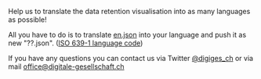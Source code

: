 Help us to translate the data retention visualisation into as many languages as possible!

All you have to do is to translate [en.json](https://github.com/digiges/vds-suisse/blob/master/generator/languages/en.json) into your language and push it as new "??.json". ([ISO 639-1 language code](https://en.wikipedia.org/wiki/List_of_ISO_639-1_codes))

If you have any questions you can contact us via Twitter [@digiges_ch](https://twitter.com/digiges_ch) or via mail [office@digitale-gesellschaft.ch](mailto:office@digitale-gesellschaft.ch)
